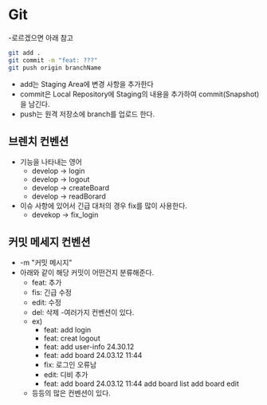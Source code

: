 # Git

-로르겠으면 아래 참고

```bash
git add .
git commit -m "feat: ???"
git push origin branchName
```

- add는 Staging Area에 변경 사항을 추가한다
- commit은 Local Repository에 Staging의 내용을 추가하여 commit(Snapshot)을 남긴다.
- push는 원격 저장소에 branch를 업로드 한다.

## 브렌치 컨벤션

- 기능을 나타내는 영어
  - develop -> login
  - develop -> logout
  - develop -> createBoard
  - develop -> readBorard
- 이슈 사항에 있어서 긴급 대처의 경우 fix를 많이 사용한다.
  - devekop -> fix_login

## 커밋 메세지 컨벤션

- -m "커밋 메시지"
- 아래와 같이 해당 커밋이 어떤건지 분류해준다.
  - feat: 추가
  - fis: 긴급 수정
  - edit: 수정
  - del: 삭제 -여러가지 컨벤션이 있다.
  - ex)
    - feat: add login
    - feat: creat logout
    - feat: add user-info 24.30.12
    - feat: add board 24.03.12 11:44
    - fix: 로그인 오류남
    - edit: 디비 추가
    - feat: add board 24.03.12 11:44
      add board list
      add board edit
  - 등등의 많은 컨벤션이 있다.
